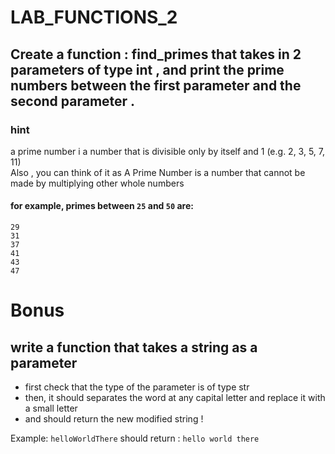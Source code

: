 # LAB_FUNCTIONS_2


## Create a function : find_primes that takes in 2 parameters of type int , and print the prime numbers between the first parameter and the second parameter . 

### hint
a prime number i a number that is divisible only by itself and 1 (e.g. 2, 3, 5, 7, 11)    
Also , you can think of it as A Prime Number is a number that cannot be made by multiplying other whole numbers


#### for example, primes between `25` and `50` are:
```
29   
31   
37   
41   
43   
47   
```

# Bonus
## write a function that takes a string as a parameter
- first check that the type of the parameter is of type str
- then, it should separates the word at any capital letter and replace it with a small letter 
- and  should return the new modified string !

Example: `helloWorldThere` should return :
```hello world there```
